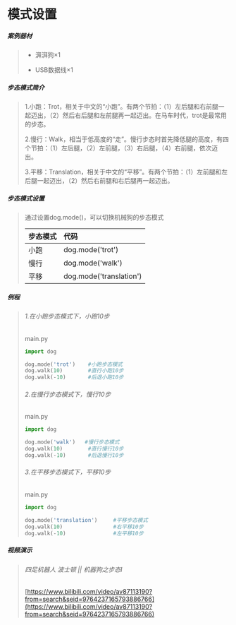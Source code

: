 # 模式设置

##### 案例器材

>* 湃湃狗×1
>
>* USB数据线×1
>

##### 步态模式简介

>1.小跑：Trot，相关于中文的“小跑”。有两个节拍：（1）左后腿和右前腿一起迈出，（2）然后右后腿和左前腿再一起迈出。在马车时代，trot是最常用的步态。
>
>2.慢行：Walk，相当于低高度的“走”。慢行步态时首先降低腿的高度，有四个节拍：（1）左后腿，（2）左前腿，（3）右后腿，（4）右前腿，依次迈出。
>
>3.平移：Translation，相关于中文的“平移”。有两个节拍：（1）左前腿和左后腿一起迈出，（2）然后右前腿和右后腿再一起迈出。

##### 步态模式设置

>通过设置dog.mode()，可以切换机械狗的步态模式
>
>| 步态模式 | 代码                    |
>| :------- | :---------------------- |
>| 小跑     | dog.mode('trot')        |
>| 慢行     | dog.mode('walk')        |
>| 平移     | dog.mode('translation') |
>

##### 例程

>###### 1.在小跑步态模式下，小跑10步
>
>main.py
>
>```python
>import dog
>
>dog.mode('trot')    #小跑步态模式
>dog.walk(10)        #直行小跑10步
>dog.walk(-10)       #后退小跑10步
>```
>###### 2.在慢行步态模式下，慢行10步
>
>main.py
>
>```python
>import dog
>
>dog.mode('walk')   #慢行步态模式
>dog.walk(10)        #直行慢行10步
>dog.walk(-10)       #后退慢行10步
>```
>###### 3.在平移步态模式下，平移10步
>
>main.py
>
>```python
>import dog
>
>dog.mode('translation')     #平移步态模式
>dog.walk(10)                #右平移10步
>dog.walk(-10)               #左平移10步
>```

##### 视频演示

>###### 四足机器人 波士顿 || 机器狗之步态Ⅰ
>[https://www.bilibili.com/video/av87113190?from=search&seid=9764237165793886766](https://www.bilibili.com/video/av87113190?from=search&seid=9764237165793886766)